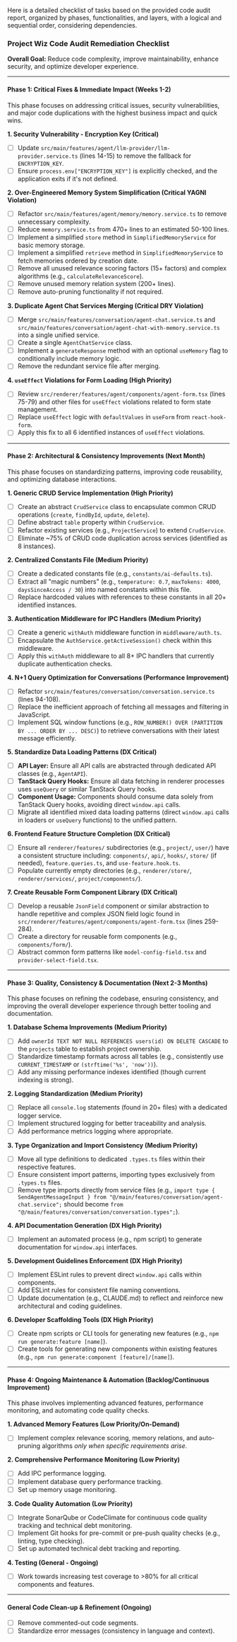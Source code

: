 Here is a detailed checklist of tasks based on the provided code audit report, organized by phases, functionalities, and layers, with a logical and sequential order, considering dependencies.

### Project Wiz Code Audit Remediation Checklist

**Overall Goal:** Reduce code complexity, improve maintainability, enhance security, and optimize developer experience.

---

#### **Phase 1: Critical Fixes & Immediate Impact (Weeks 1-2)**

This phase focuses on addressing critical issues, security vulnerabilities, and major code duplications with the highest business impact and quick wins.

**1. Security Vulnerability - Encryption Key (Critical)**

- [ ] Update `src/main/features/agent/llm-provider/llm-provider.service.ts` (lines 14-15) to remove the fallback for `ENCRYPTION_KEY`.
- [ ] Ensure `process.env["ENCRYPTION_KEY"]` is explicitly checked, and the application exits if it's not defined.

**2. Over-Engineered Memory System Simplification (Critical YAGNI Violation)**

- [ ] Refactor `src/main/features/agent/memory/memory.service.ts` to remove unnecessary complexity.
- [ ] Reduce `memory.service.ts` from 470+ lines to an estimated 50-100 lines.
- [ ] Implement a simplified `store` method in `SimplifiedMemoryService` for basic memory storage.
- [ ] Implement a simplified `retrieve` method in `SimplifiedMemoryService` to fetch memories ordered by creation date.
- [ ] Remove all unused relevance scoring factors (15+ factors) and complex algorithms (e.g., `calculateRelevanceScore`).
- [ ] Remove unused memory relation system (200+ lines).
- [ ] Remove auto-pruning functionality if not required.

**3. Duplicate Agent Chat Services Merging (Critical DRY Violation)**

- [ ] Merge `src/main/features/conversation/agent-chat.service.ts` and `src/main/features/conversation/agent-chat-with-memory.service.ts` into a single unified service.
- [ ] Create a single `AgentChatService` class.
- [ ] Implement a `generateResponse` method with an optional `useMemory` flag to conditionally include memory logic.
- [ ] Remove the redundant service file after merging.

**4. `useEffect` Violations for Form Loading (High Priority)**

- [ ] Review `src/renderer/features/agent/components/agent-form.tsx` (lines 75-79) and other files for `useEffect` violations related to form state management.
- [ ] Replace `useEffect` logic with `defaultValues` in `useForm` from `react-hook-form`.
- [ ] Apply this fix to all 6 identified instances of `useEffect` violations.

---

#### **Phase 2: Architectural & Consistency Improvements (Next Month)**

This phase focuses on standardizing patterns, improving code reusability, and optimizing database interactions.

**1. Generic CRUD Service Implementation (High Priority)**

- [ ] Create an abstract `CrudService` class to encapsulate common CRUD operations (`create`, `findById`, `update`, `delete`).
- [ ] Define abstract `table` property within `CrudService`.
- [ ] Refactor existing services (e.g., `ProjectService`) to extend `CrudService`.
- [ ] Eliminate ~75% of CRUD code duplication across services (identified as 8 instances).

**2. Centralized Constants File (Medium Priority)**

- [ ] Create a dedicated constants file (e.g., `constants/ai-defaults.ts`).
- [ ] Extract all "magic numbers" (e.g., `temperature: 0.7`, `maxTokens: 4000`, `daysSinceAccess / 30`) into named constants within this file.
- [ ] Replace hardcoded values with references to these constants in all 20+ identified instances.

**3. Authentication Middleware for IPC Handlers (Medium Priority)**

- [ ] Create a generic `withAuth` middleware function in `middleware/auth.ts`.
- [ ] Encapsulate the `AuthService.getActiveSession()` check within this middleware.
- [ ] Apply this `withAuth` middleware to all 8+ IPC handlers that currently duplicate authentication checks.

**4. N+1 Query Optimization for Conversations (Performance Improvement)**

- [ ] Refactor `src/main/features/conversation/conversation.service.ts` (lines 94-108).
- [ ] Replace the inefficient approach of fetching all messages and filtering in JavaScript.
- [ ] Implement SQL window functions (e.g., `ROW_NUMBER() OVER (PARTITION BY ... ORDER BY ... DESC)`) to retrieve conversations with their latest message efficiently.

**5. Standardize Data Loading Patterns (DX Critical)**

- [ ] **API Layer:** Ensure all API calls are abstracted through dedicated API classes (e.g., `AgentAPI`).
- [ ] **TanStack Query Hooks:** Ensure all data fetching in renderer processes uses `useQuery` or similar TanStack Query hooks.
- [ ] **Component Usage:** Components should consume data solely from TanStack Query hooks, avoiding direct `window.api` calls.
- [ ] Migrate all identified mixed data loading patterns (direct `window.api` calls in loaders or `useQuery` functions) to the unified pattern.

**6. Frontend Feature Structure Completion (DX Critical)**

- [ ] Ensure all `renderer/features/` subdirectories (e.g., `project/`, `user/`) have a consistent structure including: `components/`, `api/`, `hooks/`, `store/` (if needed), `feature.queries.ts`, and `use-feature.hook.ts`.
- [ ] Populate currently empty directories (e.g., `renderer/store/`, `renderer/services/`, `project/components/`).

**7. Create Reusable Form Component Library (DX Critical)**

- [ ] Develop a reusable `JsonField` component or similar abstraction to handle repetitive and complex JSON field logic found in `src/renderer/features/agent/components/agent-form.tsx` (lines 259-284).
- [ ] Create a directory for reusable form components (e.g., `components/form/`).
- [ ] Abstract common form patterns like `model-config-field.tsx` and `provider-select-field.tsx`.

---

#### **Phase 3: Quality, Consistency & Documentation (Next 2-3 Months)**

This phase focuses on refining the codebase, ensuring consistency, and improving the overall developer experience through better tooling and documentation.

**1. Database Schema Improvements (Medium Priority)**

- [ ] Add `ownerId TEXT NOT NULL REFERENCES users(id) ON DELETE CASCADE` to the `projects` table to establish project ownership.
- [ ] Standardize timestamp formats across all tables (e.g., consistently use `CURRENT_TIMESTAMP` or `(strftime('%s', 'now'))`).
- [ ] Add any missing performance indexes identified (though current indexing is strong).

**2. Logging Standardization (Medium Priority)**

- [ ] Replace all `console.log` statements (found in 20+ files) with a dedicated logger service.
- [ ] Implement structured logging for better traceability and analysis.
- [ ] Add performance metrics logging where appropriate.

**3. Type Organization and Import Consistency (Medium Priority)**

- [ ] Move all type definitions to dedicated `.types.ts` files within their respective features.
- [ ] Ensure consistent import patterns, importing types exclusively from `.types.ts` files.
- [ ] Remove type imports directly from service files (e.g., `import type { SendAgentMessageInput } from "@/main/features/conversation/agent-chat.service";` should become `from "@/main/features/conversation/conversation.types";`).

**4. API Documentation Generation (DX High Priority)**

- [ ] Implement an automated process (e.g., npm script) to generate documentation for `window.api` interfaces.

**5. Development Guidelines Enforcement (DX High Priority)**

- [ ] Implement ESLint rules to prevent direct `window.api` calls within components.
- [ ] Add ESLint rules for consistent file naming conventions.
- [ ] Update documentation (e.g., CLAUDE.md) to reflect and reinforce new architectural and coding guidelines.

**6. Developer Scaffolding Tools (DX High Priority)**

- [ ] Create npm scripts or CLI tools for generating new features (e.g., `npm run generate:feature [name]`).
- [ ] Create tools for generating new components within existing features (e.g., `npm run generate:component [feature]/[name]`).

---

#### **Phase 4: Ongoing Maintenance & Automation (Backlog/Continuous Improvement)**

This phase involves implementing advanced features, performance monitoring, and automating code quality checks.

**1. Advanced Memory Features (Low Priority/On-Demand)**

- [ ] Implement complex relevance scoring, memory relations, and auto-pruning algorithms _only when specific requirements arise_.

**2. Comprehensive Performance Monitoring (Low Priority)**

- [ ] Add IPC performance logging.
- [ ] Implement database query performance tracking.
- [ ] Set up memory usage monitoring.

**3. Code Quality Automation (Low Priority)**

- [ ] Integrate SonarQube or CodeClimate for continuous code quality tracking and technical debt monitoring.
- [ ] Implement Git hooks for pre-commit or pre-push quality checks (e.g., linting, type checking).
- [ ] Set up automated technical debt tracking and reporting.

**4. Testing (General - Ongoing)**

- [ ] Work towards increasing test coverage to >80% for all critical components and features.

---

#### **General Code Clean-up & Refinement (Ongoing)**

- [ ] Remove commented-out code segments.
- [ ] Standardize error messages (consistency in language and context).
